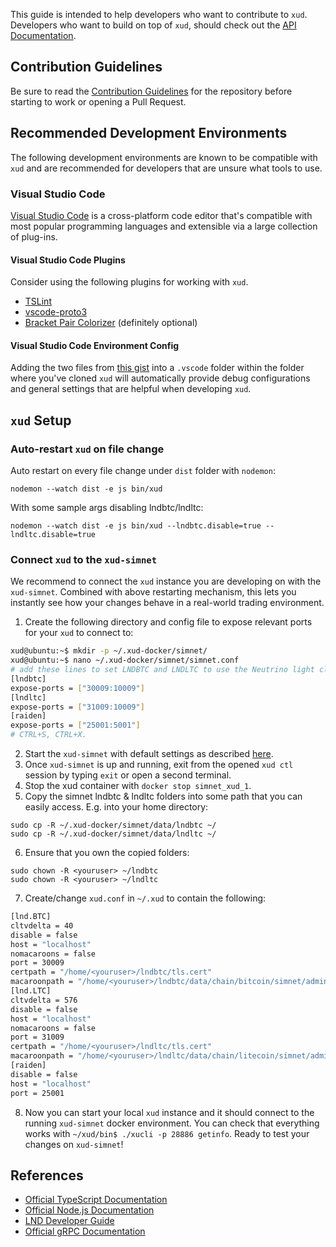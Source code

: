 This guide is intended to help developers who want to contribute to `xud`. Developers who want to build on top of `xud`, should check out the [API Documentation](https://api.exchangeunion.com).

## Contribution Guidelines

Be sure to read the [Contribution Guidelines](Contribute.md) for the repository before starting to work or opening a Pull Request.

## Recommended Development Environments

The following development environments are known to be compatible with `xud` and are recommended for developers that are unsure what tools to use.

### Visual Studio Code

[Visual Studio Code](https://code.visualstudio.com/) is a cross-platform code editor that's compatible with most popular programming languages and extensible via a large collection of plug-ins. 

#### Visual Studio Code Plugins

Consider using the following plugins for working with `xud`.

- [TSLint](https://marketplace.visualstudio.com/items?itemName=ms-vscode.vscode-typescript-tslint-plugin)
- [vscode-proto3](https://marketplace.visualstudio.com/items?itemName=zxh404.vscode-proto3)
- [Bracket Pair Colorizer](https://marketplace.visualstudio.com/items?itemName=coenraads.bracket-pair-colorizer) (definitely optional)

#### Visual Studio Code Environment Config

Adding the two files from [this gist](https://gist.github.com/sangaman/117af412eefc28c4f763c0152ddd3b99) into a `.vscode` folder within the folder where you've cloned `xud` will automatically provide debug configurations and general settings that are helpful when developing `xud`. 

## `xud` Setup

### Auto-restart `xud` on file change

Auto restart on every file change under `dist` folder with `nodemon`:

```
nodemon --watch dist -e js bin/xud
```

With some sample args disabling lndbtc/lndltc:

```
nodemon --watch dist -e js bin/xud --lndbtc.disable=true --lndltc.disable=true
```

### Connect `xud` to the `xud-simnet`

We recommend to connect the `xud` instance you are developing on with the `xud-simnet`. Combined with above restarting mechanism, this lets you instantly see how your changes behave in a real-world trading environment.

1. Create the following directory and config file to expose relevant ports for your `xud` to connect to: 
```bash
xud@ubuntu:~$ mkdir -p ~/.xud-docker/simnet/
xud@ubuntu:~$ nano ~/.xud-docker/simnet/simnet.conf
# add these lines to set LNDBTC and LNDLTC to use the Neutrino light client
[lndbtc]
expose-ports = ["30009:10009"]
[lndltc]
expose-ports = ["31009:10009"]
[raiden]
expose-ports = ["25001:5001"]
# CTRL+S, CTRL+X.
```
2. Start the `xud-simnet` with default settings as described [here](Market%20Maker%20Guide.md).
3. Once `xud-simnet` is up and running, exit from the opened `xud ctl` session by typing `exit` or open a second terminal.
4. Stop the xud container with `docker stop simnet_xud_1`.
5. Copy the simnet lndbtc & lndltc folders into some path that you can easily access. E.g. into your home directory:
```
sudo cp -R ~/.xud-docker/simnet/data/lndbtc ~/
sudo cp -R ~/.xud-docker/simnet/data/lndltc ~/
```
6. Ensure that you own the copied folders:
```
sudo chown -R <youruser> ~/lndbtc
sudo chown -R <youruser> ~/lndltc
```
7. Create/change `xud.conf` in `~/.xud` to contain the following:
```bash
[lnd.BTC]
cltvdelta = 40
disable = false
host = "localhost"
nomacaroons = false
port = 30009
certpath = "/home/<youruser>/lndbtc/tls.cert"
macaroonpath = "/home/<youruser>/lndbtc/data/chain/bitcoin/simnet/admin.macaroon"
[lnd.LTC]
cltvdelta = 576
disable = false
host = "localhost"
nomacaroons = false
port = 31009
certpath = "/home/<youruser>/lndltc/tls.cert"
macaroonpath = "/home/<youruser>/lndltc/data/chain/litecoin/simnet/admin.macaroon"
[raiden]
disable = false
host = "localhost"
port = 25001
```
8. Now you can start your local `xud` instance and it should connect to the running `xud-simnet` docker environment. You can check that everything works with `~/xud/bin$ ./xucli -p 28886 getinfo`. Ready to test your changes on `xud-simnet`!

## References

- [Official TypeScript Documentation](https://www.typescriptlang.org/docs/home.html)
- [Official Node.js Documentation](https://nodejs.org/en/docs/)
- [LND Developer Guide](https://dev.lightning.community/)
- [Official gRPC Documentation](https://grpc.io/docs/)
